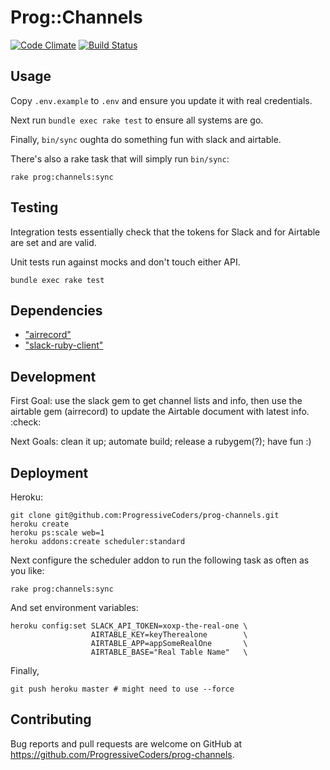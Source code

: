 # Prog::Channels

[![Code Climate](https://codeclimate.com/github/ProgressiveCoders/prog-channels/badges/gpa.svg)](https://codeclimate.com/github/ProgressiveCoders/prog-channels) [![Build Status](https://travis-ci.org/rthbound/prog-channels.svg?branch=master)](https://travis-ci.org/rthbound/prog-channels)

## Usage

Copy `.env.example` to `.env` and ensure you update it with real credentials.

Next run `bundle exec rake test` to ensure all systems are go.

Finally, `bin/sync` oughta do something fun with slack and airtable.

There's also a rake task that will simply run `bin/sync`:

    rake prog:channels:sync

## Testing

Integration tests essentially check that the tokens for Slack and for Airtable are set and are valid.

Unit tests run against mocks and don't touch either API.

    bundle exec rake test

## Dependencies

- ["airrecord"](https://github.com/sirupsen/airrecord)
- ["slack-ruby-client"](https://github.com/slack-ruby/slack-ruby-client)

## Development

First Goal: use the slack gem to get channel lists and info, then use the airtable gem (airrecord) to update the Airtable document with latest info. :check:

Next Goals: clean it up; automate build; release a rubygem(?); have fun :)

## Deployment

Heroku:

    git clone git@github.com:ProgressiveCoders/prog-channels.git
    heroku create
    heroku ps:scale web=1
    heroku addons:create scheduler:standard

Next configure the scheduler addon to run the following task as often as you like:

    rake prog:channels:sync

And set environment variables:

    heroku config:set SLACK_API_TOKEN=xoxp-the-real-one \
                      AIRTABLE_KEY=keyTherealone        \
                      AIRTABLE_APP=appSomeRealOne       \
                      AIRTABLE_BASE="Real Table Name"   \

Finally,

    git push heroku master # might need to use --force

## Contributing

Bug reports and pull requests are welcome on GitHub at https://github.com/ProgressiveCoders/prog-channels.
